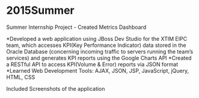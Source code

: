 # 2015Summer
Summer Internship Project - Created Metrics Dashboard

*Developed a web application using JBoss Dev Studio for the XTIM EIPC team, which accesses KPI(Key Performance Indicator) data stored in the Oracle Database (concerning incoming traffic to servers running the team’s services) and generates KPI reports using the Google Charts API
*Created a RESTful API to access KPI(Volume & Error) reports via JSON format
*Learned Web Development Tools: AJAX, JSON, JSP, JavaScript, jQuery, HTML, CSS

Included Screenshots of the application
